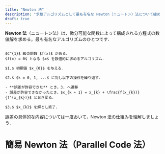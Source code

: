 ```yaml
---
title: "Newton 法"
description: "求根アルゴリズムとして最も有名な Newton（ニュートン）法について纏めました。微分可能な関数による方程式の数値解を求めます。"
draft: true
---
```


**Newton 法**（ニュートン法）は，微分可能な関数によって構成される方程式の数値解を求める，最も有名なアルゴリズムのひとつです．

~~~definition:Newton法

$C^{1}$ 級の関数 $f(x)$ がある．  
$f(x) = 0$ となる $x$ を数値的に求めるアルゴリズム．

$1.$ 初期値 $x_{0}$ を与える．

$2.$ $k = 0, 1, ...$ に対し以下の操作を繰り返す．

- **誤差が許容できた** とき，3. へ遷移
- 誤差が許容できなかったとき，$x_{k + 1} = x_{k} + \frac{f(x_{k})}{f'(x_{k})}$ とおき戻る．

$3.$ $x_{k}$ を解とし終了．

~~~

誤差の具体的な内容については一度おいて，Newton 法の仕組みを理解しましょう．

# 簡易 Newton 法（Parallel Code 法）
